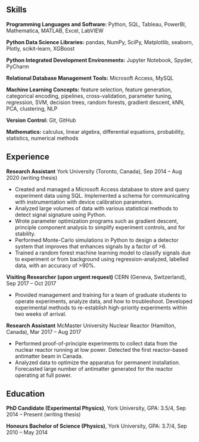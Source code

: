 ## Skills
**Programming Languages and Software:** Python, SQL, Tableau, PowerBI, Mathematica, MATLAB, Excel, LabVIEW

**Python Data Science Libraries:** pandas, NumPy, SciPy, Matplotlib, seaborn, Plotly, scikit-learn, XGBoost

**Python Integrated Development Environments:** Jupyter Notebook, Spyder, PyCharm

**Relational Database Management Tools:** Microsoft Access, MySQL

**Machine Learning Concepts:** feature selection, feature generation, categorical encoding, pipelines, cross-validation, parameter tuning, regression, SVM, decision trees, random forests, gradient descent, kNN, PCA, clustering, NLP

**Version Control:** Git, GitHub

**Mathematics:** calculus, linear algebra, differential equations, probability, statistics, numerical methods

## Experience
**Research Assistant** York University (Toronto, Canada), Sep 2014 – Aug 2020 (writing thesis)
* Created and managed a Microsoft Access database to store and query experiment data using SQL. Implemented a schema for communicating with instrumentation with device calibration parameters.
* Analyzed large volumes of data with various statistical methods to detect signal signature using Python.
* Wrote parameter optimization programs such as gradient descent, principle component analysis to simplify experiment controls, and for stability.
* Performed Monte-Carlo simulations in Python to design a detector system that improves that enhances signals by a factor of >6.
* Trained a random forest machine learning model to classify signals due to experiment or from background using regression-analyzed, labelled data, with an accuracy of >90%.

**Visiting Researcher (upon urgent request)** CERN (Geneva, Switzerland), Sep 2017 – Oct 2017
* Provided management and training for a team of graduate students to operate experiments, analyze data, and how to troubleshoot. Developed experimental methods to re-establish high-priority experiments within two weeks of arrival.

**Research Assistant** McMaster University Nuclear Reactor (Hamilton, Canada), Mar 2017 – Aug 2017
* Performed proof-of-principle experiments to collect data from the nuclear reactor running at low power. Detected the first reactor-based antimatter beam in Canada.
* Analyzed data to optimize the apparatus for permanent installation. Forecasted large number of antimatter generated for the reactor operating at full power.

## Education
**PhD Candidate (Experimental Physics)**, York University, GPA: 3.5/4, Sep 2014 – Present (writing thesis)

**Honours Bachelor of Science (Physics)**, York University, GPA: 3.7/4, Sep 2010 – May 2014

